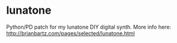 # lunatone
Python/PD patch for my lunatone DIY digital synth. More info here: http://brianbartz.com/pages/selected/lunatone.html
